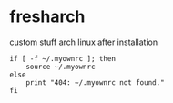 # fresharch
custom stuff arch linux after installation

    if [ -f ~/.myownrc ]; then
        source ~/.myownrc
    else
        print "404: ~/.myownrc not found."
    fi
